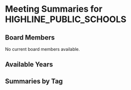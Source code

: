 # Meeting Summaries for HIGHLINE_PUBLIC_SCHOOLS

## Board Members

No current board members available.

## Available Years

## Summaries by Tag
